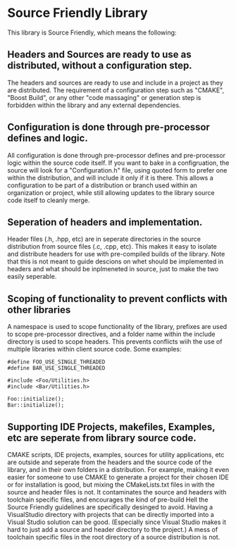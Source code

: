 # Source Friendly Library

This library is Source Friendly, which means the following:

## Headers and Sources are ready to use as distributed, without a configuration step.

The headers and sources are ready to use and include in a project as they are distributed.  The requirement of a configuration step such as "CMAKE", "Boost Build", or any other "code massaging" or generation step is forbidden within the library and any external dependencies.

## Configuration is done through pre-processor defines and logic.

All configuration is done through pre-processor defines and pre-processor logic within the source code itself.  If you want to bake in a configruation, the source will look for a "Configuration.h" file, using quoted form to prefer one within the distribution, and will include it only if it is there.  This allows a configuration to be part of a distribution or branch used within an organization or project, while still allowing updates to the library source code itself to cleanly merge.

## Seperation of headers and implementation.

Header files (.h, .hpp, etc) are in seperate directories in the source distribution from source files (.c, .cpp, etc).  This makes it easy to isolate and distribute headers for use with pre-compiled builds of the library.  Note that this is not meant to guide descions on whet should be implemented in headers and what should be inplmeneted in source, just to make the two easily seperable.

## Scoping of functionality to prevent conflicts with other libraries

A namespace is used to scope functionality of the library, prefixes are used to scope pre-processor directives, and a folder name within the include directory is used to scope headers.  This prevents conflicts wiih the use of multiple libraries within client source code.  Some examples:

    #define FOO_USE_SINGLE_THREADED
    #define BAR_USE_SINGLE_THREADED

    #include <Foo/Utilities.h>
    #include <Bar/Utilities.h>

    Foo::initialize();
    Bar::initialize();

## Supporting IDE Projects, makefiles, Examples, etc are seperate from library source code.

CMAKE scripts, IDE projects, examples, sources for utility applications, etc are outside and seperate from the headers and the source code of the library, and in their own folders in a distribution.  For example, making it even easier for someone to use CMAKE to generate a project for their chosen IDE or for installation is good, but mixing the CMakeLists.txt files in with the source and header files is not.  It contaminates the source and headers with toolchain specific files, and encourages the kind of pre-build Hell the Source Friendly guidelines are specifically desinged to avoid.  Having a VisualStudio directory with projects that can be directly imported into a Visual Studio solution can be good.  (Especially since Visual Studio makes it hard to just add a source and header directory to the project.)  A mess of toolchain specific files in the root directory of a source distribution is not.
